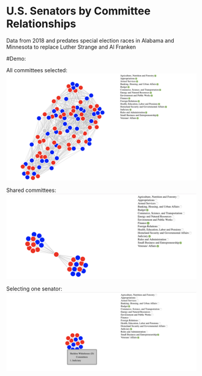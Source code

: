# U.S. Senators by Committee Relationships

Data from 2018 and predates special election races in Alabama and Minnesota to replace Luther Strange and Al Franken

#Demo:

All committees selected:
![100 Senators](screenshots/allselected.PNG)

Shared committees:
![Shared](screenshots/onecommittee.PNG)

Selecting one senator:
![Sheldon Whitehouse](screenshots/Whitehouse.PNG)
